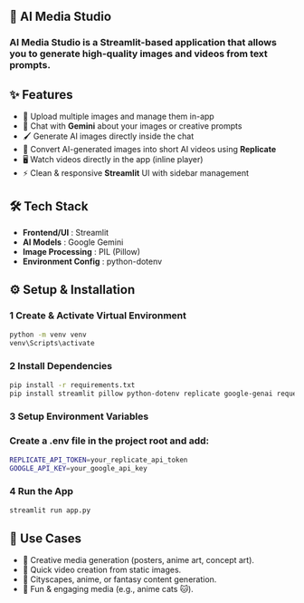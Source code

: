 ## 🎥 AI Media Studio  
### AI Media Studio is a **Streamlit-based application** that allows you to generate high-quality **images** and **videos** from text prompts.  

## ✨ Features
* 📂 Upload multiple images and manage them in-app  
* 💬 Chat with **Gemini** about your images or creative prompts  
* 🖌️ Generate AI images directly inside the chat  
* 🎥 Convert AI-generated images into short AI videos using **Replicate**  
* 🖥️ Watch videos directly in the app (inline player)  
* ⚡ Clean & responsive **Streamlit** UI with sidebar management

## 🛠️ Tech Stack
* **Frontend/UI** : Streamlit
* **AI Models** : Google Gemini 
* **Image Processing** : PIL (Pillow) 
* **Environment Config** : python-dotenv

## ⚙️ Setup & Installation
### 1 Create & Activate Virtual Environment
```bash
python -m venv venv
venv\Scripts\activate
```

### 2 Install Dependencies
```bash
pip install -r requirements.txt
pip install streamlit pillow python-dotenv replicate google-genai requests
```

### 3 Setup Environment Variables
### Create a .env file in the project root and add:
```bash
REPLICATE_API_TOKEN=your_replicate_api_token
GOOGLE_API_KEY=your_google_api_key  
```

### 4 Run the App
```bash
streamlit run app.py
```

## 📌 Use Cases  
* 🎨 Creative media generation (posters, anime art, concept art).  
* 🎥 Quick video creation from static images.  
* 🌆 Cityscapes, anime, or fantasy content generation.  
* 🐾 Fun & engaging media (e.g., anime cats 🐱).




